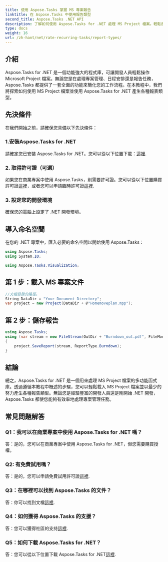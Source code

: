 ```yaml
---
title: 使用 Aspose.Tasks 掌握 MS 專案報告
linktitle: 在 Aspose.Tasks 中使用報告類型
second_title: Aspose.Tasks .NET API
description: 了解如何使用 Aspose.Tasks for .NET 處理 MS Project 檔案。輕鬆產生各種報告類型。
type: docs
weight: 16
url: /zh-hant/net/rate-recurring-tasks/report-types/
---
```

## 介紹
Aspose.Tasks for .NET 是一個功能強大的程式庫，可讓開發人員輕鬆操作 Microsoft Project 檔案。無論您是在處理專案管理、日程安排還是報告任務，Aspose.Tasks 都提供了一套全面的功能來簡化您的工作流程。在本教程中，我們將探索如何使用 MS Project 檔案並使用 Aspose.Tasks for .NET 產生各種報表類型。
## 先決條件
在我們開始之前，請確保您具備以下先決條件：
### 1.安裝Aspose.Tasks for .NET
請確定您已安裝 Aspose.Tasks for .NET。您可以從以下位置下載：[這裡](https://releases.aspose.com/tasks/net/).
### 2. 取得許可證（可選）
如果您在商業專案中使用 Aspose.Tasks，則需要許可證。您可以從以下位置購買許可證[這裡](https://purchase.aspose.com/buy)，或者您可以申請臨時許可證[這裡](https://purchase.aspose.com/temporary-license/).
### 3. 設定您的開發環境
確保您的電腦上設定了 .NET 開發環境。

## 導入命名空間
在您的 .NET 專案中，匯入必要的命名空間以開始使用 Aspose.Tasks：
```csharp
using Aspose.Tasks;
using System.IO;

using Aspose.Tasks.Visualization;
```

## 第 1 步：載入 MS 專案文件
```csharp
//文檔目錄的路徑。
String DataDir = "Your Document Directory";
var project = new Project(DataDir + @"Homemoveplan.mpp");
```
## 第 2 步：儲存報告
```csharp
using Aspose.Tasks;
using (var stream = new FileStream(OutDir + "Burndown_out.pdf", FileMode.Create))
{
    project.SaveReport(stream, ReportType.Burndown);
}
```

## 結論
總之，Aspose.Tasks for .NET 是一個用來處理 MS Project 檔案的多功能函式庫。透過遵循本教程中概述的步驟，您可以輕鬆載入 MS Project 檔案並以最少的努力產生各種報告類型。無論您是經驗豐富的開發人員還是剛開始 .NET 開發，Aspose.Tasks 都使您能夠有效率地處理專案管理任務。
## 常見問題解答
### Q1：我可以在商業專案中使用 Aspose.Tasks for .NET 嗎？
答：是的，您可以在商業專案中使用 Aspose.Tasks for .NET，但您需要購買授權。
### Q2: 有免費試用嗎？
答：是的，您可以申請免費試用許可證[這裡](https://releases.aspose.com/tasks/net/).
### Q3：在哪裡可以找到 Aspose.Tasks 的文件？
答：你可以找到文檔[這裡](https://reference.aspose.com/tasks/net/).
### Q4：如何獲得 Aspose.Tasks 的支援？
答：您可以獲得社區的支持[這裡](https://forum.aspose.com/c/tasks/15).
### Q5：如何下載 Aspose.Tasks for .NET？
答：您可以從以下位置下載 Aspose.Tasks for .NET[這裡](https://releases.aspose.com/tasks/net/).